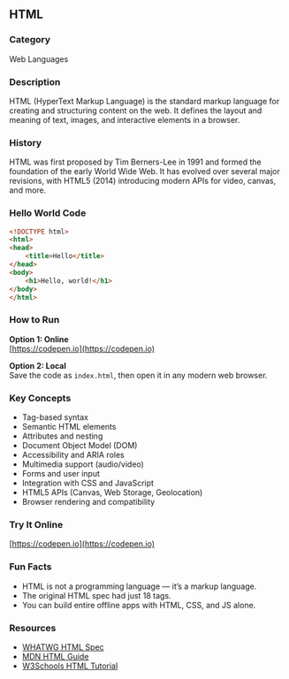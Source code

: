 ## HTML

### Category  
Web Languages

### Description  
HTML (HyperText Markup Language) is the standard markup language for creating and structuring content on the web. It defines the layout and meaning of text, images, and interactive elements in a browser.

### History  
HTML was first proposed by Tim Berners-Lee in 1991 and formed the foundation of the early World Wide Web. It has evolved over several major revisions, with HTML5 (2014) introducing modern APIs for video, canvas, and more.

### Hello World Code  
```html
<!DOCTYPE html>
<html>
<head>
    <title>Hello</title>
</head>
<body>
    <h1>Hello, world!</h1>
</body>
</html>
```

### How to Run  
**Option 1: Online**  
[https://codepen.io](https://codepen.io)

**Option 2: Local**  
Save the code as `index.html`, then open it in any modern web browser.

### Key Concepts  
- Tag-based syntax  
- Semantic HTML elements  
- Attributes and nesting  
- Document Object Model (DOM)  
- Accessibility and ARIA roles  
- Multimedia support (audio/video)  
- Forms and user input  
- Integration with CSS and JavaScript  
- HTML5 APIs (Canvas, Web Storage, Geolocation)  
- Browser rendering and compatibility

### Try It Online  
[https://codepen.io](https://codepen.io)

### Fun Facts  
- HTML is not a programming language — it’s a markup language.  
- The original HTML spec had just 18 tags.  
- You can build entire offline apps with HTML, CSS, and JS alone.

### Resources  
- [WHATWG HTML Spec](https://html.spec.whatwg.org)  
- [MDN HTML Guide](https://developer.mozilla.org/en-US/docs/Web/HTML)  
- [W3Schools HTML Tutorial](https://www.w3schools.com/html/)
